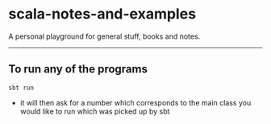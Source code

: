 # scala-notes-and-examples

 A personal playground for general stuff, books and notes.

---

## To run any of the programs

```
sbt run
```

* it will then ask for a number which corresponds to the main class you would like to run which was picked up by sbt

